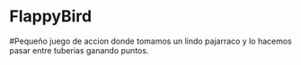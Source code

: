 # FlappyBird
#Pequeño juego de accion donde tomamos un lindo pajarraco y lo hacemos pasar entre tuberias ganando puntos.
